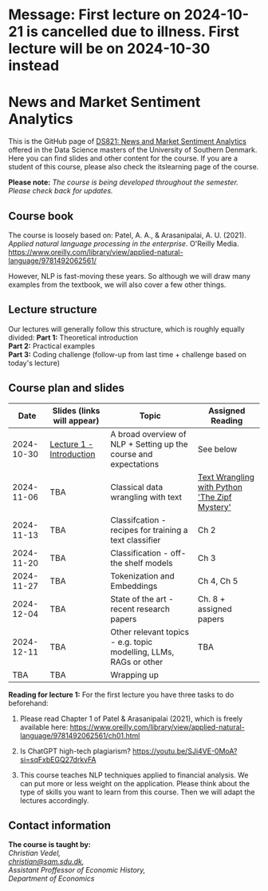 # **Message:** First lecture on 2024-10-21 is cancelled due to illness. First lecture will be on 2024-10-30 instead

# News and Market Sentiment Analytics
This is the GitHub page of [DS821: News and Market Sentiment Analytics](https://odin.sdu.dk/sitecore/index.php?a=fagbesk&id=156413&lang=en) offered in the Data Science masters of the University of Southern Denmark. Here you can find slides and other content for the course. If you are a student of this course, please also check the itslearning page of the course.  

**Please note:** *The course is being developed throughout the semester. Please check back for updates.*
## Course book
The course is loosely based on:
Patel, A. A., & Arasanipalai, A. U. (2021). _Applied natural language processing in the enterprise_. O'Reilly Media. https://www.oreilly.com/library/view/applied-natural-language/9781492062561/

However, NLP is fast-moving these years. So although we will draw many examples from the textbook, we will also cover a few other things. 

## Lecture structure
Our lectures will generally follow this structure, which is roughly equally divided:
**Part 1:** Theoretical introduction  
**Part 2:** Practical examples  
**Part 3:** Coding challenge (follow-up from last time + challenge based on today's lecture)

## Course plan and slides
| Date       | Slides (links will appear)                                                                                                                                         | Topic                                                             | Assigned Reading                                                                                                                                                                                             |
| ---------- | ------------------------------------------------------------------------------------------------------------------------------------------------------------------ | ----------------------------------------------------------------- | ------------------------------------------------------------------------------------------------------------------------------------------------------------------------------------------------------------ |
| 2024-10-30 | [Lecture 1 - Introduction](https://raw.githack.com/christianvedels/News_and_Market_Sentiment_Analytics/refs/heads/main/Lecture%201%20-%20Introduction/Slides.html) | A broad overview of NLP + Setting up the course and expectations  | See below                                                                                                                                                                                                    |
| 2024-11-06 | TBA                                                                                                                                                                | Classical data wrangling with text                                | [Text Wrangling with Python](https://blog.devgenius.io/text-wrangling-with-python-a-comprehensive-guide-to-nlp-and-nltk-f7553e713291) ['The Zipf Mystery'](https://youtu.be/fCn8zs912OE?si=xVMA63kt9M99Qvjx) |
| 2024-11-13 | TBA                                                                                                                                                                | Classifcation - recipes for training a text classifier            | Ch 2                                                                                                                                                                                                         |
| 2024-11-20 | TBA                                                                                                                                                                | Classification - off-the shelf models                             | Ch 3                                                                                                                                                                                                         |
| 2024-11-27 | TBA                                                                                                                                                                | Tokenization and Embeddings                                       | Ch 4, Ch 5                                                                                                                                                                                                   |
| 2024-12-04 | TBA                                                                                                                                                                | State of the art - recent research papers                         | Ch. 8 + assigned papers                                                                                                                                                                                      |
| 2024-12-11 | TBA                                                                                                                                                                | Other relevant topics - e.g. topic modelling, LLMs, RAGs or other | TBA                                                                                                                                                                                                          |
| TBA | TBA                                                                                                                                                                | Wrapping up                                                       |                                                                                                                                                                                                              |


**Reading for lecture 1:**
For the first lecture you have three tasks to do beforehand:

1. Please read Chapter 1 of Patel & Arasanipalai (2021), which is freely available here: https://www.oreilly.com/library/view/applied-natural-language/9781492062561/ch01.html

2. Is ChatGPT high-tech plagiarism? https://youtu.be/SJi4VE-0MoA?si=sqFxbEGQ27drkvFA  

3. This course teaches NLP techniques applied to financial analysis. We can put more or less weight on the application. Please think about the type of skills you want to learn from this course. Then we will adapt the lectures accordingly.


## Contact information
**The course is taught by:**  
*Christian Vedel,*  
*christian@sam.sdu.dk,*  
*Assistant Proffessor of Economic History,*  
*Department of Economics*  
